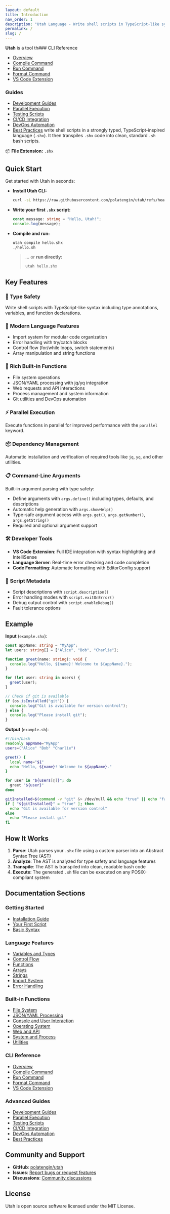 ```yaml
---
layout: default
title: Introduction
nav_order: 1
description: "Utah Language - Write shell scripts in TypeScript-like syntax"
permalink: /
slug: /
---
```


**Utah** is a tool th### CLI Reference

- [Overview](./04-cli/index.md)
- [Compile Command](./04-cli/compile.md)
- [Run Command](./04-cli/run.md)
- [Format Command](./04-cli/format.md)
- [VS Code Extension](./04-cli/vscode-extension.md)

### Guides

- [Development Guides](./03-guides/index.md)
- [Parallel Execution](./03-guides/parallel.md)
- [Testing Scripts](./03-guides/testing.md)
- [CI/CD Integration](./03-guides/cicd.md)
- [DevOps Automation](./03-guides/devops.md)
- [Best Practices](./03-guides/best-practices.md) write shell scripts in a strongly typed, TypeScript-inspired language (`.shx`). It then transpiles `.shx` code into clean, standard `.sh` bash scripts.

📦 **File Extension:** `.shx`

## Quick Start

Get started with Utah in seconds:

- **Install Utah CLI:**

  ```bash
  curl -sL https://raw.githubusercontent.com/polatengin/utah/refs/heads/main/scripts/install.sh | sudo bash
  ```

- **Write your first `.shx` script:**

  ```typescript
  const message: string = "Hello, Utah!";
  console.log(message);
  ```

- **Compile and run:**

  ```bash
  utah compile hello.shx
  ./hello.sh
  ```

  > ... or **run directly:**
  >
  > ```bash
  > utah hello.shx
  > ```

## Key Features

### 🎯 **Type Safety**

Write shell scripts with TypeScript-like syntax including type annotations, variables, and function declarations.

### 🔄 **Modern Language Features**

- Import system for modular code organization
- Error handling with try/catch blocks
- Control flow (for/while loops, switch statements)
- Array manipulation and string functions

### 🧩 **Rich Built-in Functions**

- File system operations
- JSON/YAML processing with jq/yq integration
- Web requests and API interactions
- Process management and system information
- Git utilities and DevOps automation

### ⚡ **Parallel Execution**

Execute functions in parallel for improved performance with the `parallel` keyword.

### 📦 **Dependency Management**

Automatic installation and verification of required tools like `jq`, `yq`, and other utilities.

### 📋 **Command-Line Arguments**

Built-in argument parsing with type safety:

- Define arguments with `args.define()` including types, defaults, and descriptions
- Automatic help generation with `args.showHelp()`
- Type-safe argument access with `args.get()`, `args.getNumber()`, `args.getString()`
- Required and optional argument support

### 🛠️ **Developer Tools**

- **VS Code Extension**: Full IDE integration with syntax highlighting and IntelliSense
- **Language Server**: Real-time error checking and code completion
- **Code Formatting**: Automatic formatting with EditorConfig support

### 📝 **Script Metadata**

- Script descriptions with `script.description()`
- Error handling modes with `script.exitOnError()`
- Debug output control with `script.enableDebug()`
- Fault tolerance options

## Example

**Input** (`example.shx`):

```typescript
const appName: string = "MyApp";
let users: string[] = ["Alice", "Bob", "Charlie"];

function greet(name: string): void {
  console.log("Hello, ${name}! Welcome to ${appName}.");
}

for (let user: string in users) {
  greet(user);
}

// Check if git is available
if (os.isInstalled("git")) {
  console.log("Git is available for version control");
} else {
  console.log("Please install git");
}
```

**Output** (`example.sh`):

```bash
#!/bin/bash
readonly appName="MyApp"
users=("Alice" "Bob" "Charlie")

greet() {
  local name="$1"
  echo "Hello, ${name}! Welcome to ${appName}."
}

for user in "${users[@]}"; do
  greet "${user}"
done

gitInstalled=$(command -v "git" &> /dev/null && echo "true" || echo "false")
if [ "${gitInstalled}" = "true" ]; then
  echo "Git is available for version control"
else
  echo "Please install git"
fi
```

## How It Works

1. **Parse**: Utah parses your `.shx` file using a custom parser into an Abstract Syntax Tree (AST)
2. **Analyze**: The AST is analyzed for type safety and language features
3. **Transpile**: The AST is transpiled into clean, readable bash code
4. **Execute**: The generated `.sh` file can be executed on any POSIX-compliant system

## Documentation Sections

### Getting Started

- [Installation Guide](./01-getting-started/installation.md)
- [Your First Script](./01-getting-started/first-script.md)
- [Basic Syntax](./01-getting-started/syntax.md)

### Language Features

- [Variables and Types](./02-language-features/variables.md)
- [Control Flow](./02-language-features/control-flow.md)
- [Functions](./02-language-features/functions.md)
- [Arrays](./02-language-features/arrays.md)
- [Strings](./02-language-features/strings.md)
- [Import System](./02-language-features/imports.md)
- [Error Handling](./02-language-features/error-handling.md)

### Built-in Functions

- [File System](./02-language-features/filesystem.md)
- [JSON/YAML Processing](./02-language-features/json-yaml.md)
- [Console and User Interaction](./02-language-features/console.md)
- [Operating System](./02-language-features/operating-system.md)
- [Web and API](./02-language-features/web.md)
- [System and Process](./02-language-features/system.md)
- [Utilities](./02-language-features/utilities.md)

### CLI Reference

- [Overview](./04-cli/index.md)
- [Compile Command](./04-cli/compile.md)
- [Run Command](./04-cli/run.md)
- [Format Command](./04-cli/format.md)
- [VS Code Extension](./04-cli/vscode-extension.md)

### Advanced Guides

- [Development Guides](./03-guides/index.md)
- [Parallel Execution](./03-guides/parallel.md)
- [Testing Scripts](./03-guides/testing.md)
- [CI/CD Integration](./03-guides/cicd.md)
- [DevOps Automation](./03-guides/devops.md)
- [Best Practices](./03-guides/best-practices.md)

## Community and Support

- **GitHub**: [polatengin/utah](https://github.com/polatengin/utah)
- **Issues**: [Report bugs or request features](https://github.com/polatengin/utah/issues)
- **Discussions**: [Community discussions](https://github.com/polatengin/utah/discussions)

## License

Utah is open source software licensed under the MIT License.
